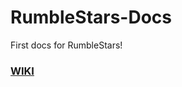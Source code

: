 # RumbleStars-Docs
First docs for RumbleStars!


### [WIKI](https://github.com/RomashkaTea/RumbleStars-Docs/wiki)
